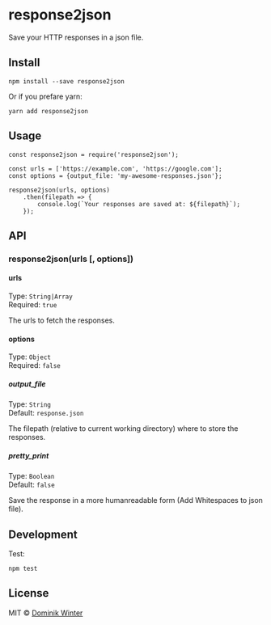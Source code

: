 # response2json

Save your HTTP responses in a json file.

## Install

```
npm install --save response2json
```

Or if you prefare yarn:

```
yarn add response2json
```

## Usage

```
const response2json = require('response2json');

const urls = ['https://example.com', 'https://google.com'];
const options = {output_file: 'my-awesome-responses.json'};

response2json(urls, options)
	.then(filepath => {
		console.log(`Your responses are saved at: ${filepath}`);
	});
```

## API

### response2json(urls [, options])

#### urls
Type: `String|Array`  
Required: `true`

The urls to fetch the responses.

#### options
Type: `Object`  
Required: `false`

##### output_file
Type: `String`  
Default: `response.json`

The filepath (relative to current working directory) where to store the responses.

##### pretty_print
Type: `Boolean`  
Default: `false`

Save the response in a more humanreadable form (Add Whitespaces to json file).

## Development

Test:  
```
npm test
```


## License

MIT © [Dominik Winter](https://github.com/sydev)